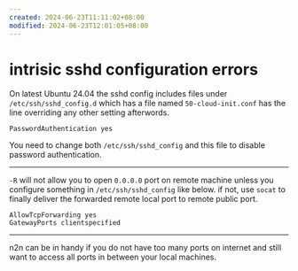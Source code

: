 ```yaml
---
created: 2024-06-23T11:11:02+08:00
modified: 2024-06-23T12:01:05+08:00
---
```


# intrisic sshd configuration errors

On latest Ubuntu 24.04 the sshd config includes files under `/etc/ssh/sshd_config.d` which has a file named `50-cloud-init.conf` has the line overriding any other setting afterwords.

```config
PasswordAuthentication yes
```

You need to change both `/etc/ssh/sshd_config` and this file to disable password authentication.

---

`-R` will not allow you to open `0.0.0.0` port on remote machine unless you configure something in `/etc/ssh/sshd_config` like below. if not, use `socat` to finally deliver the forwarded remote local port to remote public port.

```config
AllowTcpForwarding yes
GatewayPorts clientspecified
```

---

n2n can be in handy if you do not have too many ports on internet and still want to access all ports in between your local machines.
